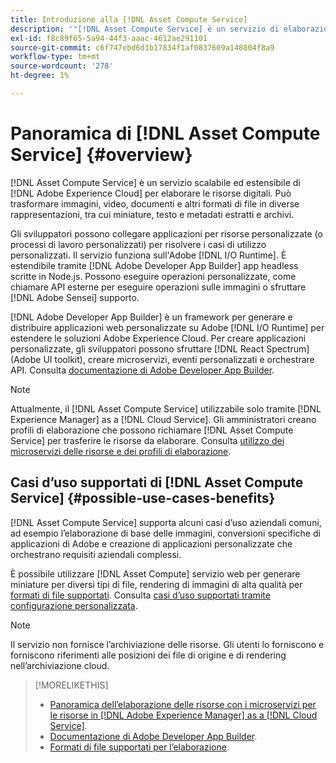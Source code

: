 ```yaml
---
title: Introduzione alla [!DNL Asset Compute Service]
description: '"[!DNL Asset Compute Service] è un servizio di elaborazione delle risorse nativo per il cloud che riduce la complessità e migliora la scalabilità".'
exl-id: f8c89f65-5a94-44f3-aaac-4612ae291101
source-git-commit: c6f747ebd6d1b17834f1af0837609a148804f8a9
workflow-type: tm+mt
source-wordcount: '278'
ht-degree: 1%

---
```


# Panoramica di [!DNL Asset Compute Service] {#overview}

[!DNL Asset Compute Service] è un servizio scalabile ed estensibile di [!DNL Adobe Experience Cloud] per elaborare le risorse digitali. Può trasformare immagini, video, documenti e altri formati di file in diverse rappresentazioni, tra cui miniature, testo e metadati estratti e archivi.

Gli sviluppatori possono collegare applicazioni per risorse personalizzate (o processi di lavoro personalizzati) per risolvere i casi di utilizzo personalizzati. Il servizio funziona sull&#39;Adobe [!DNL I/O Runtime]. È estendibile tramite [!DNL Adobe Developer App Builder] app headless scritte in Node.js. Possono eseguire operazioni personalizzate, come chiamare API esterne per eseguire operazioni sulle immagini o sfruttare [!DNL Adobe Sensei] supporto.

[!DNL Adobe Developer App Builder] è un framework per generare e distribuire applicazioni web personalizzate su Adobe [!DNL I/O Runtime] per estendere le soluzioni Adobe Experience Cloud. Per creare applicazioni personalizzate, gli sviluppatori possono sfruttare [!DNL React Spectrum] (Adobe UI toolkit), creare microservizi, eventi personalizzati e orchestrare API. Consulta [documentazione di Adobe Developer App Builder](https://developer.adobe.com/app-builder/docs/overview/).

>[!NOTE]
>
>Attualmente, il [!DNL Asset Compute Service] utilizzabile solo tramite [!DNL Experience Manager] as a [!DNL Cloud Service]. Gli amministratori creano profili di elaborazione che possono richiamare [!DNL Asset Compute Service] per trasferire le risorse da elaborare. Consulta [utilizzo dei microservizi delle risorse e dei profili di elaborazione](https://experienceleague.adobe.com/it/docs/experience-manager-cloud-service/content/assets/manage/asset-microservices-configure-and-use).

## Casi d’uso supportati di [!DNL Asset Compute Service] {#possible-use-cases-benefits}

[!DNL Asset Compute Service] supporta alcuni casi d’uso aziendali comuni, ad esempio l’elaborazione di base delle immagini, conversioni specifiche di applicazioni di Adobe e creazione di applicazioni personalizzate che orchestrano requisiti aziendali complessi.

È possibile utilizzare [!DNL Asset Compute] servizio web per generare miniature per diversi tipi di file, rendering di immagini di alta qualità per [formati di file supportati](https://experienceleague.adobe.com/en/docs/experience-manager-cloud-service/content/assets/file-format-support). Consulta [casi d’uso supportati tramite configurazione personalizzata](https://experienceleague.adobe.com/it/docs/experience-manager-cloud-service/content/assets/manage/asset-microservices-configure-and-use).

>[!NOTE]
>
>Il servizio non fornisce l’archiviazione delle risorse. Gli utenti lo forniscono e forniscono riferimenti alle posizioni dei file di origine e di rendering nell’archiviazione cloud.

<!-- TBD: Should this be mentioned in the docs?

|Asset Compute Service does not do this|Expectations from implementing client|
|---|---|
| Binary uploads or API-based asset ingestion. | Use other methods to ingest assets. |
| Store binaries or any persisted data across processing requests.| Each request is independent so treat it as a standalone request by sharing binary and processing instructions. |
| Store any configurations such as processing rules or settings for a user or an organization's account. | Add processing request to each request/instruction. |
| Direct event handling of asset creation events from storage systems and processing completed notifications, and errors. | Use [!DNL Adobe I/O] Events and other methods. |

-->

>[!MORELIKETHIS]
>
>* [Panoramica dell’elaborazione delle risorse con i microservizi per le risorse in [!DNL Adobe Experience Manager] as a [!DNL Cloud Service]](https://experienceleague.adobe.com/it/docs/experience-manager-cloud-service/content/assets/asset-microservices-overview).
>* [Documentazione di Adobe Developer App Builder](https://developer.adobe.com/app-builder/docs/overview).
>* [Formati di file supportati per l’elaborazione](https://experienceleague.adobe.com/en/docs/experience-manager-cloud-service/content/assets/file-format-support).

<!-- **TBD:**
* Clarify the service can only be used within AEM as Cloud Service. The docs provided as context for custom application developers. Not to be used as a standalone service.
  ** and API as that plays a role in custom applications (accepting standard params, invoking Nui itself in the future, etc. (this is an outlook))

* link to aem as cloud service docs on asset ingestion and customization with processing profiles.
-->
